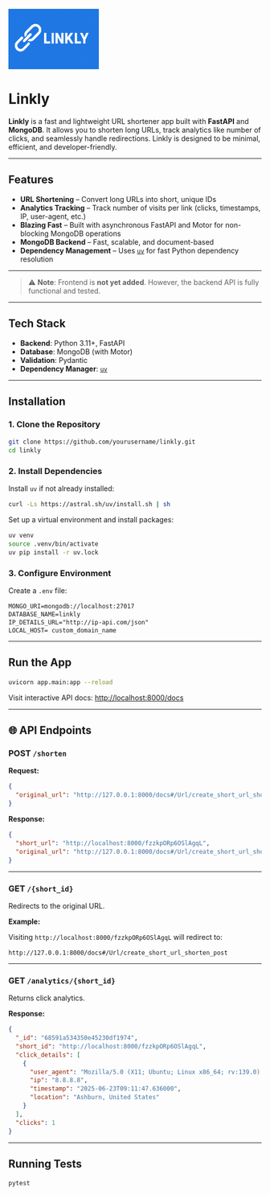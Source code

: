<p align="left">
  <img src="https://raw.githubusercontent.com/drona-gyawali/My-Github-Assest/refs/heads/main/dumps/linkly.png" alt="Linkly Banner" style="height: 120px; object-fit: cover;" />
</p>



# Linkly

**Linkly** is a fast and lightweight URL shortener app built with **FastAPI** and **MongoDB**. It allows you to shorten long URLs, track analytics like number of clicks, and seamlessly handle redirections. Linkly is designed to be minimal, efficient, and developer-friendly.

---

## Features

* **URL Shortening** – Convert long URLs into short, unique IDs
* **Analytics Tracking** – Track number of visits per link (clicks, timestamps, IP, user-agent, etc.)
* **Blazing Fast** – Built with asynchronous FastAPI and Motor for non-blocking MongoDB operations
* **MongoDB Backend** – Fast, scalable, and document-based
* **Dependency Management** – Uses [`uv`](https://github.com/astral-sh/uv) for fast Python dependency resolution

---

> ⚠️ **Note**: Frontend is **not yet added**. However, the backend API is fully functional and tested.

---

## Tech Stack

* **Backend**: Python 3.11+, FastAPI
* **Database**: MongoDB (with Motor)
* **Validation**: Pydantic
* **Dependency Manager**: [`uv`](https://github.com/astral-sh/uv)

---

## Installation

### 1. Clone the Repository

```bash
git clone https://github.com/yourusername/linkly.git
cd linkly
```

### 2. Install Dependencies

Install `uv` if not already installed:

```bash
curl -Ls https://astral.sh/uv/install.sh | sh
```

Set up a virtual environment and install packages:

```bash
uv venv
source .venv/bin/activate
uv pip install -r uv.lock
```

### 3. Configure Environment

Create a `.env` file:

```env
MONGO_URI=mongodb://localhost:27017
DATABASE_NAME=linkly
IP_DETAILS_URL="http://ip-api.com/json" 
LOCAL_HOST= custom_domain_name
```

---

##  Run the App

```bash
uvicorn app.main:app --reload
```

Visit interactive API docs: [http://localhost:8000/docs](http://localhost:8000/docs)

---

## 🌐 API Endpoints

### POST `/shorten`

**Request:**

```json
{
  "original_url": "http://127.0.0.1:8000/docs#/Url/create_short_url_shorten_post"
}
```

**Response:**

```json
{
  "short_url": "http://localhost:8000/fzzkpORp6OSlAgqL",
  "original_url": "http://127.0.0.1:8000/docs#/Url/create_short_url_shorten_post"
}
```

---

### GET `/{short_id}`

Redirects to the original URL.

**Example:**

Visiting `http://localhost:8000/fzzkpORp6OSlAgqL` will redirect to:

```
http://127.0.0.1:8000/docs#/Url/create_short_url_shorten_post
```

---

### GET `/analytics/{short_id}`

Returns click analytics.

**Response:**

```json
{
  "_id": "68591a534350e45230df1974",
  "short_id": "http://localhost:8000/fzzkpORp6OSlAgqL",
  "click_details": [
    {
      "user_agent": "Mozilla/5.0 (X11; Ubuntu; Linux x86_64; rv:139.0) Gecko/20100101 Firefox/139.0",
      "ip": "8.8.8.8",
      "timestamp": "2025-06-23T09:11:47.636000",
      "location": "Ashburn, United States"
    }
  ],
  "clicks": 1
}
```


---

## Running Tests

```bash
pytest
```
